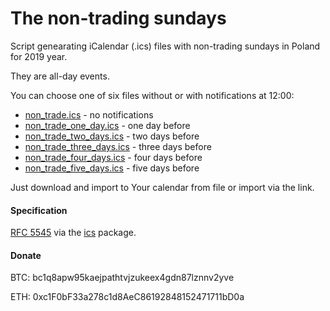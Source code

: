 # The non-trading sundays

Script genearating iCalendar (.ics) files with non-trading sundays in Poland for 2019 year.

They are all-day events.

You can choose one of six files without or with notifications at 12:00:

* [non_trade.ics](non_trade/non_trade.ics) - no notifications 
* [non_trade_one_day.ics](non_trade/non_trade_one_day.ics) - one day before
* [non_trade_two_days.ics](non_trade/non_trade_two_days.ics) - two days before
* [non_trade_three_days.ics](non_trade/non_trade_three_days.ics) - three days before
* [non_trade_four_days.ics](non_trade/non_trade_four_days.ics) - four days before
* [non_trade_five_days.ics](non_trade/non_trade_five_days.ics) - five days before

Just download and import to Your calendar from file or import via the link.

#### Specification

[RFC 5545](https://tools.ietf.org/html/rfc5545) via the [ics](https://www.npmjs.com/package/ics) package.

#### Donate

BTC: bc1q8apw95kaejpathtvjzukeex4gdn87lznnv2yve

ETH:  0xc1F0bF33a278c1d8AeC86192848152471711bD0a 